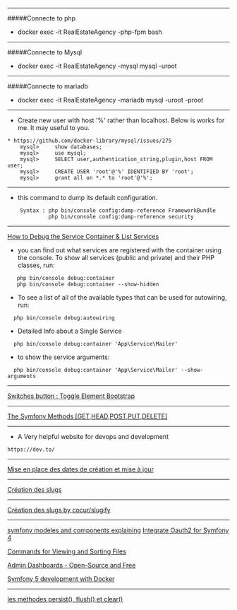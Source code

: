 ***
#####Connecte to php
* docker exec -it  RealEstateAgency -php-fpm bash

***
#####Connecte to Mysql
* docker exec -it RealEstateAgency -mysql mysql -uroot

***
#####Connecte to mariadb
*  docker exec -it RealEstateAgency -mariadb mysql -uroot -proot

***
* Create new user with host '%' rather than localhost. Below is works for me. It may useful to you.
````
* https://github.com/docker-library/mysql/issues/275
    mysql>     show databases;
    mysql>     use mysql;
    mysql>     SELECT user,authentication_string,plugin,host FROM user;
    mysql>     CREATE USER 'root'@'%' IDENTIFIED BY 'root';
    mysql>     grant all on *.* to 'root'@'%';
````
***
* this command to dump its default configuration.
````
    Syntax : php bin/console config:dump-reference FrameworkBundle
             php bin/console config:dump-reference security
````
***
[How to Debug the Service Container & List Services](https://symfony.com/doc/current/service_container/debug.html)
* you can find out what services are registered with the container using the console.
    To show all services (public and private) and their PHP classes, run:
    
````
   php bin/console debug:container
   php bin/console debug:container --show-hidden
````

* To see a list of all of the available types that can be used for autowiring, run:
````    
  php bin/console debug:autowiring
````
* Detailed Info about a Single Service
````   
  php bin/console debug:container 'App\Service\Mailer'
````    
 *  to show the service arguments:
````
  php bin/console debug:container 'App\Service\Mailer' --show-arguments
````
***
[Switches button : Toggle Element Bootstrap](https://symfony.com/blog/new-in-symfony-4-4-bootstrap-custom-switches)
***
[The Symfony Methods [GET,HEAD,POST,PUT,DELETE]](https://www.ionos.fr/digitalguide/hebergement/aspects-techniques/405-method-not-allowed/)
***

* A Very helpful website for devops and development 
````
https://dev.to/
````
***
[Mise en place des dates de création et mise à jour
](https://nouvelle-techno.fr/actualites/symfony-4-creer-un-blog-pas-a-pas-creer-une-interface-dadministration)
***
[Création des slugs
](https://nouvelle-techno.fr/actualites/symfony-4-creer-un-blog-pas-a-pas-creer-une-interface-dadministration)
***
[Création des slugs by cocur/slugify
](https://github.com/cocur/slugify)
***

[symfony modeles and components explaining](https://dev.to/brpaz/an-introduction-to-symfony--the-foundation-of-modern-php-applications-ehj)
[Integrate Oauth2 for Symfony 4](https://dev.to/_mertsimsek/integrate-oauth2-for-symfony-4-360c)

[Commands for Viewing and Sorting Files](https://dev.to/yashsugandh/commands-for-viewing-and-sorting-files-452j)


[Admin Dashboards - Open-Source and Free](https://dev.to/sm0ke/admin-dashboards-open-source-and-free-4aep)

[Symfony 5 development with Docker](https://dev.to/martinpham/symfony-5-development-with-docker-4hj8)
***
[les méthodes persist(), flush() et clear()](https://openclassrooms.com/forum/sujet/doctrine-persist-update-ou-insert)

